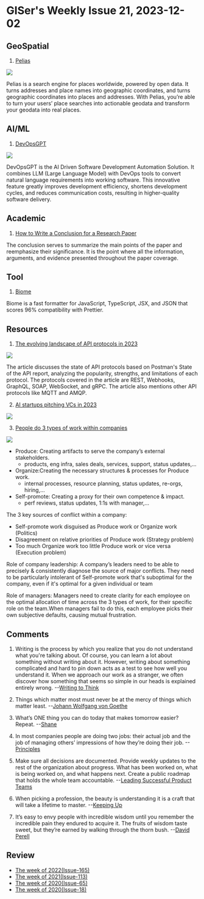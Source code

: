 # GISer's Weekly Issue 21, 2023-12-02

## GeoSpatial

1. [Pelias](https://github.com/pelias/placeholder)

![](https://res.cloudinary.com/cpress/image/upload/w_1280,e_sharpen:60,q_auto/sfvg7qtsj1hnelrw9cux.jpg)

Pelias is a search engine for places worldwide, powered by open data. It turns addresses and place names into geographic coordinates, and turns geographic coordinates into places and addresses. With Pelias, you’re able to turn your users’ place searches into actionable geodata and transform your geodata into real places.

## AI/ML

1. [DevOpsGPT](https://github.com/kuafuai/DevOpsGPT)

![](https://github.com/kuafuai/DevOpsGPT/raw/master/docs/files/intro-flow-en.png)

DevOpsGPT is the AI Driven Software Development Automation Solution. It combines LLM (Large Language Model) with DevOps tools to convert natural language requirements into working software. This innovative feature greatly improves development efficiency, shortens development cycles, and reduces communication costs, resulting in higher-quality software delivery.

## Academic

1. [How to Write a Conclusion for a Research Paper](https://typeset.io/resources/writing-conclusion-for-a-research-paper/)

The conclusion serves to summarize the main points of the paper and reemphasize their significance. It is the point where all the information, arguments, and evidence presented throughout the paper coverage.

## Tool

1. [Biome](https://github.com/biomejs/biome)

Biome is a fast formatter for JavaScript, TypeScript, JSX, and JSON that scores 96% compatibility with Prettier.

## Resources

1. [The evolving landscape of API protocols in 2023](https://blog.postman.com/api-protocols-in-2023/)

![](https://blog.postman.com/wp-content/uploads/2023/11/01_API_protocols-712x1024.png)

The article discusses the state of API protocols based on Postman's State of the API report, analyzing the popularity, strengths, and limitations of each protocol. The protocols covered in the article are REST, Webhooks, GraphQL, SOAP, WebSocket, and gRPC. The article also mentions other API protocols like MQTT and AMQP.

2. [AI startups pitching VCs in 2023](https://nitter.net/ChrisJBakke/status/1729982170863919204)

![](https://nitter.net/pic/media%2FGAIhlM5aAAALZI5.jpg%3Fname%3Dsmall%26format%3Dwebp)

3. [People do 3 types of work within companies](https://nitter.net/shreyas/status/1329330848919810049)

![](https://nitter.net/pic/media%2FEn9d6eEVEAAM3iJ.jpg%3Fname%3Dsmall%26format%3Dwebp)

- Produce: Creating artifacts to serve the company’s external stakeholders.
  - products, eng infra, sales deals, services, support, status updates,...
- Organize:Creating the necessary structures & processes for Produce work.
  - internal processes, resource planning, status updates, re-orgs, hiring,...
- Self-promote: Creating a proxy for their own competence & impact.
  - perf reviews, status updates, 1:1s with manager,...

The 3 key sources of conflict within a company:

- Self-promote work disguised as Produce work or Organize work (Politics)
- Disagreement on relative priorities of Produce work (Strategy problem)
- Too much Organize work too little Produce work or vice versa (Execution problem)

Role of company leadership: A company’s leaders need to be able to precisely & consistently diagnose the source of major conflicts. They need to be particularly intolerant of Self-promote work that's suboptimal for the company, even if it's optimal for a given individual or team

Role of managers: Managers need to create clarity for each employee on the optimal allocation of time across the 3 types of work, for their specific role on the team.When managers fail to do this, each employee picks their own subjective defaults, causing mutual frustration.

## Comments

1. Writing is the process by which you realize that you do not understand what you're talking about. Of course, you can learn a lot about something without writing about it. However, writing about something complicated and hard to pin down acts as a test to see how well you understand it. When we approach our work as a stranger, we often discover how something that seems so simple in our heads is explained entirely wrong.
   --[Writing to Think](https://fs.blog/writing-to-think/)

2. Things which matter most must never be at the mercy of things which matter least.
   --[Johann Wolfgang von Goethe](https://fs.blog/brain-food/november-26-2023/)

3. What’s ONE thing you can do today that makes tomorrow easier? Repeat.
   --[Shane](https://fs.blog/brain-food/november-26-2023/)

4. In most companies people are doing two jobs: their actual job and the job of managing others’ impressions of how they’re doing their job.
   --[Principles](https://nitter.net/shreyas/status/1329330853231484929#m)

5. Make sure all decisions are documented. Provide weekly updates to the rest of the organization about progress. What has been worked on, what is being worked on, and what happens next. Create a public roadmap that holds the whole team accountable.
   --[Leading Successful Product Teams](https://arie.ls/2023/leading-successful-product-teams/)

6. When picking a profession, the beauty is understanding it is a craft that will take a lifetime to master.
   --[Keeping Up](https://nested.substack.com/p/keeping-up)

7. It’s easy to envy people with incredible wisdom until you remember the incredible pain they endured to acquire it. The fruits of wisdom taste sweet, but they’re earned by walking through the thorn bush.
   --[David Perell](https://nitter.net/david_perell/status/1729642384684618131)

## Review

- [The week of 2022(Issue-165)](../2022/issue-165.md)
- [The week of 2021(Issue-113)](../2021/issue-113.md)
- [The week of 2020(Issue-65)](../2020/issue-65.md)
- [The week of 2020(Issue-18)](../2019/issue-18.md)
